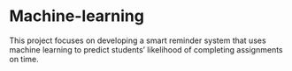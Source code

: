 # Machine-learning
This project focuses on developing a smart reminder system that uses machine learning to predict students’ likelihood of completing assignments on time. 
